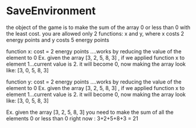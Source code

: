 # SaveEnvironment

the object of the game is to make the sum of the array 0 or less than 0 with the least cost.
you are allowed only 2 functions: x and y, where x costs 2 energy points and y costs 5 energy points

function x: cost = 2 energy points ....works by reducing the value of the element to 0
Ex. given the array [3, 2, 5, 8, 3] , if we applied function x to element 1...current value is 2. 
it will become 0, now making the array look like: [3, 0, 5, 8, 3] 

function y: cost = 2 energy points ....works by reducing the value of the element to 0
Ex. given the array [3, 2, 5, 8, 3] , if we applied function x to element 1...current value is 2. 
it will become 0, now making the array look like: [3, 0, 5, 8, 3] 

Ex. given the array [3, 2, 5, 8, 3] you need to make the sum of all the elements 0 or less than 0
right now : 3+2+5+8+3 = 21 
